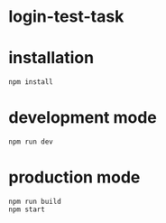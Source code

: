 # login-test-task

# installation
    npm install

# development mode
    npm run dev

# production mode
    npm run build 
    npm start